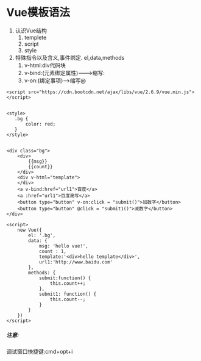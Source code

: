 # Vue模板语法
1. 认识Vue结构
	1. templete
	2. script
	3. style
2. 特殊指令以及含义,事件绑定.
el,data,methods
	1. v-html:div代码块
	2. v-bind:(元素绑定属性)--->缩写:
	3. v-on:(绑定事项)-->缩写@

```
<script src="https://cdn.bootcdn.net/ajax/libs/vue/2.6.9/vue.min.js"></script>


<style>
   .bg {
       color: red;
   }
</style>


<div class="bg">
    <div>
        {{msg}}
        {{count}}
    </div>
    <div v-html="template">
    </div>
    <a v-bind:href="url1">百度</a>
    <a :href="url1">百度简写</a>
    <button type="button" v-on:click = "submit()">加数字</button>
    <button type="button" @click = "submit1()">减数字</button>
</div>

<script>
    new Vue({
        el: '.bg',
        data: {
            msg: 'hello vue!',
            count : 1,
            template:'<div>hello template</div>',
            url1:'http://www.baidu.com'
        },
        methods: {
            submit:function() {
                this.count++;
            },
            submit1: function() {
                this.count--;
            }
        }
    })
</script>

```


##### 注意:
调试窗口快捷键:cmd+opt+i